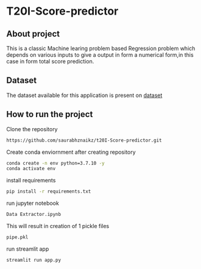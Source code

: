 # T20I-Score-predictor

## About project
This is a classic Machine learing problem based Regression problem which depends on various inputs to give a output in form a numerical form,in this case in form total score prediction.

## Dataset

The dataset available for this application is present on [dataset](https://www.kaggle.com/datasets/veeralakrishna/cricsheet-a-retrosheet-for-cricket?select=t20s)

## How to run the project
Clone the repository
```bash
https://github.com/saurabhznaikz/t20I-Score-predictor.git
```

Create conda enviornment after creating repository
```bash
conda create -n env python=3.7.10 -y
conda activate env
```
install requirements
```bash
pip install -r requirements.txt
```
run jupyter notebook
```bash
Data Extractor.ipynb
```
This will result in creation of 1 pickle files
```bash
pipe.pkl
```

run streamlit app
```bash
streamlit run app.py
```
